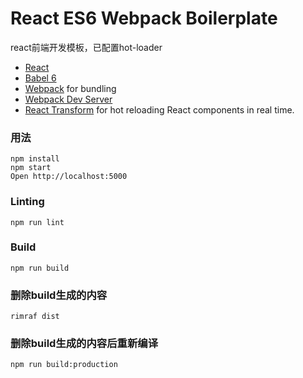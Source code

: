 # React ES6 Webpack Boilerplate
react前端开发模板，已配置hot-loader
* [React](https://github.com/facebook/react)
* [Babel 6](http://babeljs.io)
* [Webpack](http://webpack.github.io) for bundling
* [Webpack Dev Server](http://webpack.github.io/docs/webpack-dev-server.html)
* [React Transform](https://github.com/gaearon/react-transform-hmr) for hot reloading React components in real time.

### 用法

```
npm install
npm start
Open http://localhost:5000
```

### Linting

```
npm run lint
```

### Build

```
npm run build
```
### 删除build生成的内容

```
rimraf dist
```
### 删除build生成的内容后重新编译

```
npm run build:production
```
